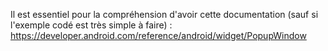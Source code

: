 Il est essentiel pour la compréhension d'avoir cette documentation (sauf si l'exemple codé est très simple à faire) :
https://developer.android.com/reference/android/widget/PopupWindow
